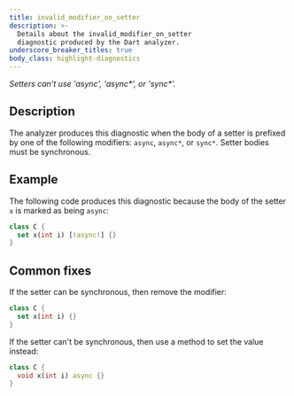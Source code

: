 ```yaml
---
title: invalid_modifier_on_setter
description: >-
  Details about the invalid_modifier_on_setter
  diagnostic produced by the Dart analyzer.
underscore_breaker_titles: true
body_class: highlight-diagnostics
---
```


_Setters can't use 'async', 'async*', or 'sync*'._

## Description

The analyzer produces this diagnostic when the body of a setter is prefixed
by one of the following modifiers: `async`, `async*`, or `sync*`. Setter
bodies must be synchronous.

## Example

The following code produces this diagnostic because the body of the setter
`x` is marked as being `async`:

```dart
class C {
  set x(int i) [!async!] {}
}
```

## Common fixes

If the setter can be synchronous, then remove the modifier:

```dart
class C {
  set x(int i) {}
}
```

If the setter can't be synchronous, then use a method to set the value
instead:

```dart
class C {
  void x(int i) async {}
}
```
